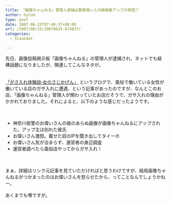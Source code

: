 ```yaml
---
title: 「画像ちゃんねる」管理人逮捕は警察偉い人の娘画像アップが原因？
author: hylom
type: post
date: 2007-06-25T07:48:37+00:00
url: /2007/06/25/20070625-074837/
categories:
  - Slashdot

---
```

先日、画像投稿掲示板「画像ちゃんねる」の管理人が逮捕され、ネットでも結構話題になりましたが、関連してこんなネタが。  
</br>   
  [「がさ入れ体験談‐女のさじかげん」][1] というブログで、風俗で働いている女性が働いている店のガサ入れに遭遇、という記事があったのですが、なんとこのお店、「画像ちゃんねる」管理人が関わっていたお店だそうで、ガサ入れの理由がかかれておりました。それによると、以下のような感じだったようです。</br>  
</br> 

  * 神奈川県警のお偉いさんの娘のあらぬ画像が画像ちゃんねるにアップされた。アップ主は別れた彼氏 
  * お偉いさん激怒。載せた奴のIPを聞き出してタイーホ 
  * お偉いさん気が治まらず、運営者の身辺調査 
  * 運営者調べたら風俗店やってからガサ入れ！ 

</br>  
</br>   
まぁ、詳細はリンク元記事を見ていただければと思うわけですが、結局画像ちゃんねるがつかまったのはお偉いさんを怒らせたから、ってことなんでしょうかねー。</br>  
</br>   
あくまでも噂ですが。</br>  
</br>  
</br>

 [1]: http://blogs.yahoo.co.jp/may060117/33111150.html
